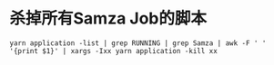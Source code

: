 # 杀掉所有Samza Job的脚本
```shell
yarn application -list | grep RUNNING | grep Samza | awk -F ' ' '{print $1}' | xargs -Ixx yarn application -kill xx
```
